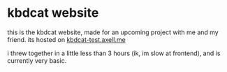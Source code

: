 # kbdcat website
this is the kbdcat website, made for an upcoming project with me and my friend. its hosted on [kbdcat-test.axell.me](https://kbdcat-test.axell.me)

i threw together in a little less than 3 hours (ik, im slow at frontend), and is currently very basic.